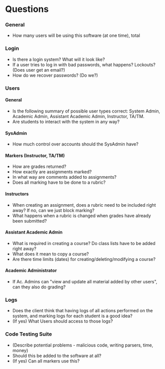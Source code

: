 Questions
=========
### General
- How many users will be using this software (at one time), total

### Login
- Is there a login system? What will it look like?
- If a user tries to log in with bad passwords, what happens?
  Lockouts? (Does user get an email?)
- How do we recover passwords? (Do we?)

### Users
#### General
- Is the following summary of possible user types correct:
  System Admin, Academic Admin, Assistant Academic Admin, Instructor, TA/TM.
- Are students to interact with the system in any way?

#### SysAdmin
- How much control over accounts should the SysAdmin have?

#### Markers (Instructor, TA/TM)
- How are grades returned?
- How exactly are assignments marked?
- In what way are comments added to assignments?
- Does all marking have to be done to a rubric? 

#### Instructors
- When creating an assignment, does a rubric need to be included right away?
  If no, can we just block marking?
- What happens when a rubric is changed when grades have already been
  submitted?

#### Assistant Academic Admin
- What is required in creating a course? Do class lists have to be added
  right away?
- What does it mean to copy a course?
- Are there time limits (dates) for creating/deleting/modifying a course?

#### Academic Administrator
- If Ac. Admins can "view and update all material added by other users", can they
  also do grading?

### Logs
- Does the client think that having logs of all actions performed on the system,
  and marking logs for each student is a good idea?
- (If yes) What Users should access to those logs?

### Code Testing Suite
- (Describe potential problems - malicious code, writing parsers, time, money)
- Should this be added to the software at all?
- (If yes) Can all markers use this?
